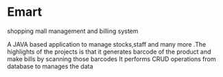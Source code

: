 # Emart
shopping mall management and billing system

A JAVA based application to manage stocks,staff and many more .The highlights of the projects is that it generates barcode of the product and make bills by scanning those barcodes
It performs CRUD operations from database to manages the data
